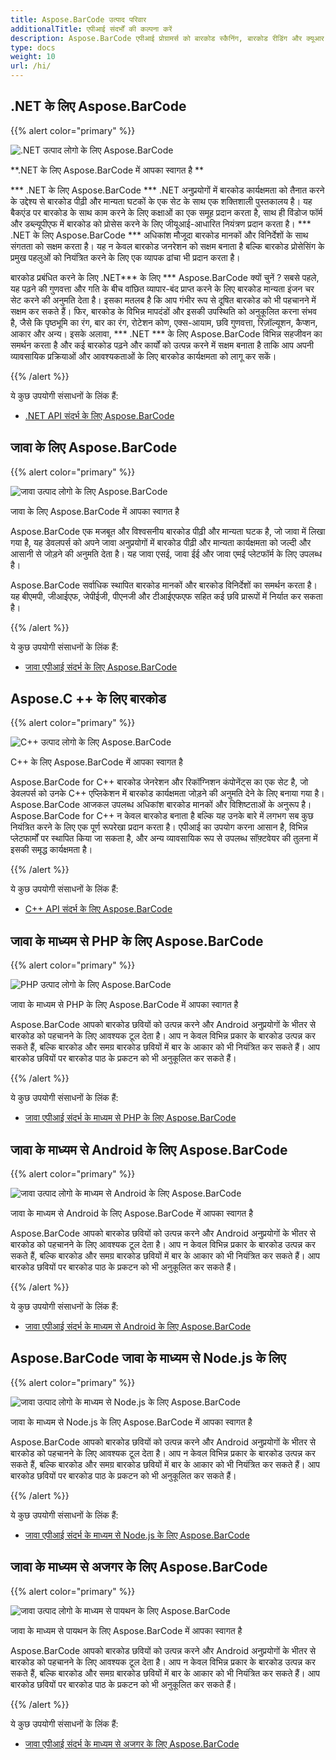 ```yaml
---
title: Aspose.BarCode उत्पाद परिवार
additionalTitle: एपीआई संदर्भों की कल्पना करें
description: Aspose.BarCode एपीआई प्रोग्रामर्स को बारकोड स्कैनिंग, बारकोड रीडिंग और क्यूआर स्कैनिंग कार्यात्मकताओं को नियंत्रित करने और हेरफेर करने की अनुमति देता है। यह बैकएंड पर बारकोड के साथ काम करने के लिए कक्षाओं का एक समूह प्रदान करता है, साथ ही बारकोड को संसाधित करने के लिए जीयूआई-आधारित नियंत्रण भी प्रदान करता है। नि: शुल्क मूल्यांकन संस्करण उपलब्ध है।
type: docs
weight: 10
url: /hi/
---
```


## .NET के लिए Aspose.BarCode

{{% alert color="primary" %}} 

![.NET उत्पाद लोगो के लिए Aspose.BarCode](../home_1.png)

**.NET के लिए Aspose.BarCode में आपका स्वागत है **

*** .NET के लिए Aspose.BarCode *** .NET अनुप्रयोगों में बारकोड कार्यक्षमता को तैनात करने के उद्देश्य से बारकोड पीढ़ी और मान्यता घटकों के एक सेट के साथ एक शक्तिशाली पुस्तकालय है। यह बैकएंड पर बारकोड के साथ काम करने के लिए कक्षाओं का एक समूह प्रदान करता है, साथ ही विंडोज फॉर्म और डब्ल्यूपीएफ में बारकोड को प्रोसेस करने के लिए जीयूआई-आधारित नियंत्रण प्रदान करता है। *** .NET के लिए Aspose.BarCode *** अधिकांश मौजूदा बारकोड मानकों और विनिर्देशों के साथ संगतता को सक्षम करता है। यह न केवल बारकोड जनरेशन को सक्षम बनाता है बल्कि बारकोड प्रोसेसिंग के प्रमुख पहलुओं को नियंत्रित करने के लिए एक व्यापक ढांचा भी प्रदान करता है।

बारकोड प्रबंधित करने के लिए .NET*** के लिए *** Aspose.BarCode क्यों चुनें ? सबसे पहले, यह पढ़ने की गुणवत्ता और गति के बीच वांछित व्यापार-बंद प्राप्त करने के लिए बारकोड मान्यता इंजन चर सेट करने की अनुमति देता है। इसका मतलब है कि आप गंभीर रूप से दूषित बारकोड को भी पहचानने में सक्षम कर सकते हैं।
फिर, बारकोड के विभिन्न मापदंडों और इसकी उपस्थिति को अनुकूलित करना संभव है, जैसे कि पृष्ठभूमि का रंग, बार का रंग, रोटेशन कोण, एक्स-आयाम, छवि गुणवत्ता, रिज़ॉल्यूशन, कैप्शन, आकार और अन्य।
इसके अलावा, *** .NET *** के लिए Aspose.BarCode विभिन्न सहजीवन का समर्थन करता है और कई बारकोड पढ़ने और कार्यों को उत्पन्न करने में सक्षम बनाता है ताकि आप अपनी व्यावसायिक प्रक्रियाओं और आवश्यकताओं के लिए बारकोड कार्यक्षमता को लागू कर सकें।

{{% /alert %}} 

ये कुछ उपयोगी संसाधनों के लिंक हैं:
- [.NET API संदर्भ के लिए Aspose.BarCode](/barcode/hi/net/)


## जावा के लिए Aspose.BarCode

{{% alert color="primary" %}}

![जावा उत्पाद लोगो के लिए Aspose.BarCode](../home_2.png)

जावा के लिए Aspose.BarCode में आपका स्वागत है

Aspose.BarCode एक मजबूत और विश्वसनीय बारकोड पीढ़ी और मान्यता घटक है, जो जावा में लिखा गया है, यह डेवलपर्स को अपने जावा अनुप्रयोगों में बारकोड पीढ़ी और मान्यता कार्यक्षमता को जल्दी और आसानी से जोड़ने की अनुमति देता है। यह जावा एसई, जावा ईई और जावा एमई प्लेटफॉर्म के लिए उपलब्ध है।

Aspose.BarCode सर्वाधिक स्थापित बारकोड मानकों और बारकोड विनिर्देशों का समर्थन करता है। यह बीएमपी, जीआईएफ, जेपीईजी, पीएनजी और टीआईएफएफ सहित कई छवि प्रारूपों में निर्यात कर सकता है।

{{% /alert %}} 

ये कुछ उपयोगी संसाधनों के लिंक हैं:
- [जावा एपीआई संदर्भ के लिए Aspose.BarCode](/barcode/java/)


## Aspose.C ++ के लिए बारकोड
{{% alert color="primary" %}}

![C++ उत्पाद लोगो के लिए Aspose.BarCode](../home_3.png)

C++ के लिए Aspose.BarCode में आपका स्वागत है

Aspose.BarCode for C++ बारकोड जेनरेशन और रिकॉग्निशन कंपोनेंट्स का एक सेट है, जो डेवलपर्स को उनके C++ एप्लिकेशन में बारकोड कार्यक्षमता जोड़ने की अनुमति देने के लिए बनाया गया है। Aspose.BarCode आजकल उपलब्ध अधिकांश बारकोड मानकों और विशिष्टताओं के अनुरूप है। Aspose.BarCode for C++ न केवल बारकोड बनाता है बल्कि यह उनके बारे में लगभग सब कुछ नियंत्रित करने के लिए एक पूर्ण रूपरेखा प्रदान करता है। एपीआई का उपयोग करना आसान है, विभिन्न प्लेटफार्मों पर स्थापित किया जा सकता है, और अन्य व्यावसायिक रूप से उपलब्ध सॉफ़्टवेयर की तुलना में इसकी समृद्ध कार्यक्षमता है।

{{% /alert %}} 

ये कुछ उपयोगी संसाधनों के लिंक हैं:
- [C++ API संदर्भ के लिए Aspose.BarCode](/barcode/cpp/)

## जावा के माध्यम से PHP के लिए Aspose.BarCode
{{% alert color="primary" %}}

![PHP उत्पाद लोगो के लिए Aspose.BarCode](../home_4.png)

जावा के माध्यम से PHP के लिए Aspose.BarCode में आपका स्वागत है

Aspose.BarCode आपको बारकोड छवियों को उत्पन्न करने और Android अनुप्रयोगों के भीतर से बारकोड को पहचानने के लिए आवश्यक टूल देता है। आप न केवल विभिन्न प्रकार के बारकोड उत्पन्न कर सकते हैं, बल्कि बारकोड और समग्र बारकोड छवियों में बार के आकार को भी नियंत्रित कर सकते हैं। आप बारकोड छवियों पर बारकोड पाठ के प्रकटन को भी अनुकूलित कर सकते हैं।

{{% /alert %}} 

ये कुछ उपयोगी संसाधनों के लिंक हैं:
- [जावा एपीआई संदर्भ के माध्यम से PHP के लिए Aspose.BarCode](/barcode/php/)


## जावा के माध्यम से Android के लिए Aspose.BarCode
{{% alert color="primary" %}}

![जावा उत्पाद लोगो के माध्यम से Android के लिए Aspose.BarCode](../home_5.png)

जावा के माध्यम से Android के लिए Aspose.BarCode में आपका स्वागत है

Aspose.BarCode आपको बारकोड छवियों को उत्पन्न करने और Android अनुप्रयोगों के भीतर से बारकोड को पहचानने के लिए आवश्यक टूल देता है। आप न केवल विभिन्न प्रकार के बारकोड उत्पन्न कर सकते हैं, बल्कि बारकोड और समग्र बारकोड छवियों में बार के आकार को भी नियंत्रित कर सकते हैं। आप बारकोड छवियों पर बारकोड पाठ के प्रकटन को भी अनुकूलित कर सकते हैं।

{{% /alert %}} 

ये कुछ उपयोगी संसाधनों के लिंक हैं:

- [ जावा एपीआई संदर्भ के माध्यम से Android के लिए Aspose.BarCode](/barcode/androidjava/)

## Aspose.BarCode जावा के माध्यम से Node.js के लिए
{{% alert color="primary" %}}

![ जावा उत्पाद लोगो के माध्यम से Node.js के लिए Aspose.BarCode](../home_6.png)

जावा के माध्यम से Node.js के लिए Aspose.BarCode में आपका स्वागत है

Aspose.BarCode आपको बारकोड छवियों को उत्पन्न करने और Android अनुप्रयोगों के भीतर से बारकोड को पहचानने के लिए आवश्यक टूल देता है। आप न केवल विभिन्न प्रकार के बारकोड उत्पन्न कर सकते हैं, बल्कि बारकोड और समग्र बारकोड छवियों में बार के आकार को भी नियंत्रित कर सकते हैं। आप बारकोड छवियों पर बारकोड पाठ के प्रकटन को भी अनुकूलित कर सकते हैं।

{{% /alert %}} 

ये कुछ उपयोगी संसाधनों के लिंक हैं:
- [ जावा एपीआई संदर्भ के माध्यम से Node.js के लिए Aspose.BarCode](/barcode/nodejs/)

## जावा के माध्यम से अजगर के लिए Aspose.BarCode
{{% alert color="primary" %}}

![जावा उत्पाद लोगो के माध्यम से पायथन के लिए Aspose.BarCode](../home_7.png)

जावा के माध्यम से पायथन के लिए Aspose.BarCode में आपका स्वागत है

Aspose.BarCode आपको बारकोड छवियों को उत्पन्न करने और Android अनुप्रयोगों के भीतर से बारकोड को पहचानने के लिए आवश्यक टूल देता है। आप न केवल विभिन्न प्रकार के बारकोड उत्पन्न कर सकते हैं, बल्कि बारकोड और समग्र बारकोड छवियों में बार के आकार को भी नियंत्रित कर सकते हैं। आप बारकोड छवियों पर बारकोड पाठ के प्रकटन को भी अनुकूलित कर सकते हैं।

{{% /alert %}} 

ये कुछ उपयोगी संसाधनों के लिंक हैं:
- [जावा एपीआई संदर्भ के माध्यम से अजगर के लिए Aspose.BarCode](/barcode/python-java/)